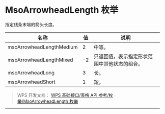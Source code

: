 # MsoArrowheadLength 枚举

指定线条末端的箭头长度。

| 名称                     | 值  | 说明                                         |
|--------------------------|-----|----------------------------------------------|
| msoArrowheadLengthMedium | 2   | 中等。                                       |
| msoArrowheadLengthMixed  | -2  | 只返回值，表示指定形状范围中其他状态的组合。 |
| msoArrowheadLong         | 3   | 长。                                         |
| msoArrowheadShort        | 1   | 短。                                         |

> WPS 开发文档： [WPS 基础接口/表格 API 参考/枚举/MsoArrowheadLength 枚举](https://qn.cache.wpscdn.cn/encs/doc/office_v19/topics/WPS%20%E5%9F%BA%E7%A1%80%E6%8E%A5%E5%8F%A3/%E8%A1%A8%E6%A0%BC%20API%20%E5%8F%82%E8%80%83/%E6%9E%9A%E4%B8%BE/MsoArrowheadLength%20%E6%9E%9A%E4%B8%BE.html)

------------------------------------------------------------------------
